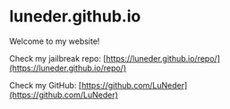 # luneder.github.io
Welcome to my website!

Check my jailbreak repo: [https://luneder.github.io/repo/](https://luneder.github.io/repo/)

Check my GitHub: [https://github.com/LuNeder](https://github.com/LuNeder)

